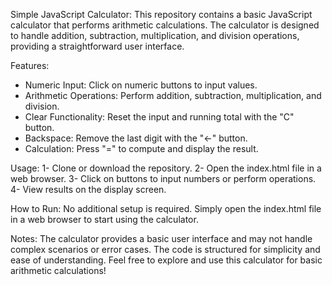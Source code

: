 Simple JavaScript Calculator:
This repository contains a basic JavaScript calculator that performs arithmetic calculations. The calculator is designed to handle addition, subtraction, multiplication, and division operations, providing a straightforward user interface.

Features:
* Numeric Input: Click on numeric buttons to input values.
* Arithmetic Operations: Perform addition, subtraction, multiplication, and division.
* Clear Functionality: Reset the input and running total with the "C" button.
* Backspace: Remove the last digit with the "←" button.
* Calculation: Press "=" to compute and display the result.

Usage:
1- Clone or download the repository.
2- Open the index.html file in a web browser.
3- Click on buttons to input numbers or perform operations.
4- View results on the display screen.

How to Run:
No additional setup is required. Simply open the index.html file in a web browser to start using the calculator.

Notes:
The calculator provides a basic user interface and may not handle complex scenarios or error cases.
The code is structured for simplicity and ease of understanding.
Feel free to explore and use this calculator for basic arithmetic calculations!
